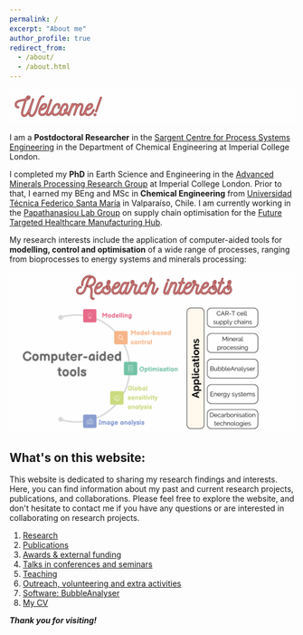 ```yaml
---
permalink: /
excerpt: "About me"
author_profile: true
redirect_from: 
  - /about/
  - /about.html
---
```

![](/_pages/1.png)

I am a **Postdoctoral Researcher** in the [Sargent Centre for Process Systems Engineering](https://www.imperial.ac.uk/process-systems-engineering/) in the Department of Chemical Engineering at Imperial College London.

I completed my **PhD** in Earth Science and Engineering in the [Advanced Minerals Processing Research Group](https://www.imperial.ac.uk/earth-science/research/research-groups/amprg/) at Imperial College London. Prior to that, I earned my BEng and MSc in **Chemical Engineering** from [Universidad Técnica Federico Santa María](https://www.usm.cl) in Valparaíso, Chile. I am currently working in the [Papathanasiou Lab Group](https://www.papathanlab.com/) on supply chain optimisation for the [Future Targeted Healthcare Manufacturing Hub](https://www.ucl.ac.uk/biochemical-engineering/research/research-and-training-centres/future-targeted-healthcare-manufacturing-hub). 

My research interests include the application of computer-aided tools for **modelling, control and optimisation** of a wide range of processes, ranging from bioprocesses to energy systems and minerals processing:

![](/_pages/inicio4.png)

## What's on this website:

This website is dedicated to sharing my research findings and interests. Here, you can find information about my past and current research projects, publications, and collaborations. Please feel free to explore the website, and don't hesitate to contact me if you have any questions or are interested in collaborating on research projects. 

1. [Research](/research)
2. [Publications](/publications)
3. [Awards & external funding](/awards)
4. [Talks in conferences and seminars](/talks.html)
5. [Teaching](/teaching.html)
6. [Outreach, volunteering and extra activities](/outreach)
7. [Software: BubbleAnalyser](/software)
8. [My CV](/cv)

**_Thank you for visiting!_**

